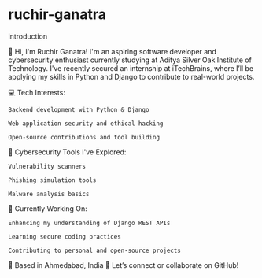 # ruchir-ganatra

introduction 


👋 Hi, I'm Ruchir Ganatra!
I'm an aspiring software developer and cybersecurity enthusiast currently studying at Aditya Silver Oak Institute of Technology. I've recently secured an internship at iTechBrains, where I’ll be applying my skills in Python and Django to contribute to real-world projects.

💻 Tech Interests:

    Backend development with Python & Django

    Web application security and ethical hacking

    Open-source contributions and tool building

🔐 Cybersecurity Tools I've Explored:

    Vulnerability scanners

    Phishing simulation tools

    Malware analysis basics

🚀 Currently Working On:

    Enhancing my understanding of Django REST APIs

    Learning secure coding practices

    Contributing to personal and open-source projects

📍 Based in Ahmedabad, India
📧 Let’s connect or collaborate on GitHub!
